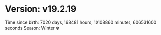 # Version: v19.2.19
Time since birth: 7020 days, 168481 hours, 10108860 minutes, 606531600 seconds
Season: Winter ❄️
